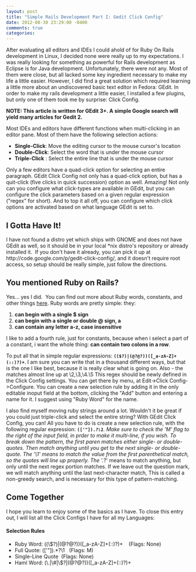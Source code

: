 ```yaml
---
layout: post
title: "Simple Rails Development Part I: Gedit Click Config"
date: 2012-08-30 23:29:00 -0400
comments: true
categories:
---
```


After evaluating all editors and IDEs I could ahold of for Ruby On Rails development in Linux, I decided none were really up to my expectations. I was really looking for something as powerful for Rails development as Eclipse is for Java development. Unfortunately, there were not any. Most of them were close, but all lacked some key ingredient necessary to make my life a little easier. However, I did find a great solution which required learning a little more about an undiscovered basic text editor in Fedora: GEdit. In order to make my rails development a little easier, I installed a few plugins, but only one of them took me by surprise: Click Config.

<strong>NOTE: This article is written for GEdit 3+. A simple Google search will yield many articles for Gedit 2.</strong>

Most IDEs and editors have different functions when multi-clicking in an editor pane. Most of them have the following selection actions:
<ul>
	<li><strong>Single-Click</strong>: Move the editing cursor to the mouse cursor's location</li>
	<li><strong>Double-Click</strong>: Select the word that is under the mouse cursor</li>
	<li><strong>Triple-Click</strong> : Select the entire line that is under the mouse cursor</li>
</ul>
Only a few editors have a quad-click option for selecting an entire paragraph. GEdit Click Config not only has a quad-click option, but has a quit-click (five clicks in quick succession) option as well. Amazing! Not only can you configure what click-types are available in GEdit, but you can configure the click parameters based on a given regular expression ("regex" for short). And to top it all off, you can configure which click options are activated based on what language GEdit is set to.
<h2>I Gotta Have It!</h2>
I have not found a distro yet which ships with GNOME and does not have GEdit as well, so it should be in your local *nix distro's repository or already installed it.  If you don't have it already, you can pick it up at http://code.google.com/p/gedit-click-config/, and it doesn't require root access, so setup should be really simple, just follow the directions.
<h2>You mentioned Ruby on Rails?</h2>
Yes... yes I did.  You can find out more about Ruby words, constants, and other things <a href="http://en.wikibooks.org/wiki/Ruby_Programming/Syntax/Variables_and_Constants" target="_blank">here</a>. Ruby words are pretty simple: they:
<ol>
	<li><strong>can begin with a single $ sign </strong></li>
	<li><strong>can begin with a single or double @ sign, a</strong></li>
	<li><strong>can contain any letter a-z, case insensitive</strong></li>
</ol>
I like to add a fourth rule, just for constants, because when i select a part of a constant, i want the whole thing: <strong>can contain two colons in a row</strong>.

To put all that in simple regular expressions: <strong><code>((\$?)|(@?@?))([_a-zA-Z]+(::)?)+</code></strong>. I am sure you can write that in a thousand different ways, but that is the one I like best, because it is really clear what is going on. Also - the matches almost line up at \2,\3,\4.\5 This regex should be newly defined in the Click Config settings. You can get there by menu, at Edit-&gt;Click Config-&gt;Configure. You can create a new selection rule by adding it in the only editable inoput field at the bottom, clicking the "Add" button and entering a name for it. I suggest using "Ruby Word" for the name.

I also find myself moving ruby strings around a lot. Wouldn't it be great if you could just triple-click and select the entire string? With GEdit Click Config, you can! All you have to do is create a new selection rule, with the following regular expression: <strong><code>(['"]).*?\1</code></strong>. Make sure to check the 'M' flag to the right of the input field, in prder to make it multi-line, if you wish. To break down the pattern, the first paren matches either single- or double-quotes. Then match anything until you get to the next single- or double-quote. The '\1' means to match the value from the first parenthetical match, so the quotes will line up properly. The '.*?' means to match anything, but only until the next regex portion matches. If we leave out the question mark, we will match anything until the last next-character match, This is called a non-greedy search, and is necessary for this type of pattern-matching.
<h2>Come Together</h2>
I hope you learn to enjoy some of the basics as I have. To close this entry out, I will list all the Click Configs I have for all my Languages:
<h4>Selection Rules</h4>
<ul>
	<li>Ruby Word: ((\$?)|(@?@?))([_a-zA-Z]+(::)?)+    (Flags: None)</li>
	<li>Full Quote: (['"]).*?\1   (Flags: M)</li>
	<li>Single-Line Quote  (Flags: None)</li>
	<li>Haml Word: (\.|\#|\$?|(@?@?))([_a-zA-Z]+(::)?)+</li>
</ul>
<h4></h4>
